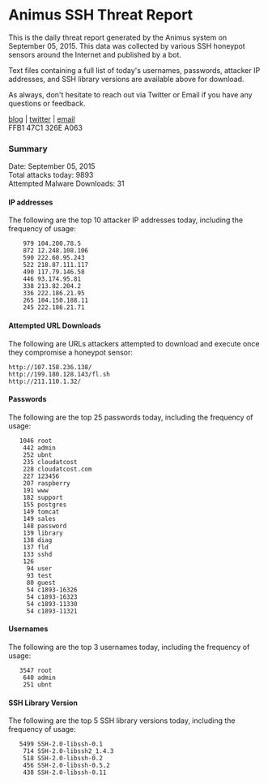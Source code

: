 # Animus SSH Threat Report

This is the daily threat report generated by the Animus system on September 05, 2015. This data was collected by various SSH honeypot sensors around the Internet and published by a bot.  

Text files containing a full list of today's usernames, passwords, attacker IP addresses, and SSH library versions are available above for download.  

As always, don't hesitate to reach out via Twitter or Email if you have any questions or feedback.  

[blog](http://morris.guru) | [twitter](https://twitter.com/andrew___morris) | [email](mailto:andrew@morris.guru)  
FFB1 47C1 326E A063  

### Summary

Date: September 05, 2015  
Total attacks today: 9893  
Attempted Malware Downloads: 31 

#### IP addresses
The following are the top 10 attacker IP addresses today, including the frequency of usage:
```
    979 104.200.78.5
    872 12.248.108.106
    590 222.60.95.243
    522 218.87.111.117
    490 117.79.146.58
    446 93.174.95.81
    338 213.82.204.2
    336 222.186.21.95
    265 184.150.188.11
    245 222.186.21.71
```

#### Attempted URL Downloads
The following are URLs attackers attempted to download and execute once they compromise a honeypot sensor:
```
http://107.158.236.138/
http://199.180.128.143/fl.sh
http://211.110.1.32/
```

#### Passwords
The following are the top 25 passwords today, including the frequency of usage:
```
   1046 root
    442 admin
    252 ubnt
    235 cloudatcost
    228 cloudatcost.com
    227 123456
    207 raspberry
    191 www
    182 support
    155 postgres
    149 tomcat
    149 sales
    148 password
    139 library
    138 diag
    137 fld
    133 sshd
    126 
     94 user
     93 test
     80 guest
     54 c1893-16326
     54 c1893-16323
     54 c1893-11330
     54 c1893-11321
```

#### Usernames
The following are the top 3 usernames today, including the frequency of usage:
```
   3547 root
    640 admin
    251 ubnt
```

#### SSH Library Version
The following are the top 5 SSH library versions today, including the frequency of usage:
```
   5499 SSH-2.0-libssh-0.1
    714 SSH-2.0-libssh2_1.4.3
    518 SSH-2.0-libssh-0.2
    456 SSH-2.0-libssh-0.5.2
    438 SSH-2.0-libssh-0.11
```
